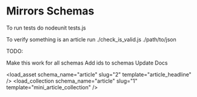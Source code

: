 # Mirrors Schemas
To run tests do
nodeunit tests.js

To verify something is an article run
./check_is_valid.js ./path/to/json

TODO: 

Make this work for all schemas
Add ids to schemas
Update Docs

<load_asset schema_name="article" slug="2" template="article_headline" />
<load_collection schema_name="article" slug="1" template="mini_article_collection" />
